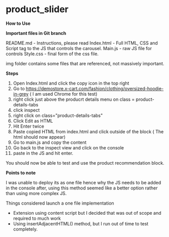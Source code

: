 # product_slider

**How to Use**

**Important files in  Git branch**

README.md - Instructions, please read
Index.html -  Full HTML, CSS and Script tag to the JS that controls the carousel.
Main.js - raw JS file for controls
Style.css - final form of the css file.

img folder contains some files that are referenced, not massively important.

**Steps**
1. Open Index.html and click the copy icon in the top right 
2. Go to https://demostore.x-cart.com/fashion/clothing/oversized-hoodie-in-grey ( I am used Chrome for this test)
3. right click just above the producrt details menu on class = product-details-tabs
4. click inspect
5. right click on class="product-details-tabs"
6. Click Edit as HTML
7. Hit Enter twice
8. Paste copied HTML from index.html and click outside of the block ( The html should now appear)
9. Go to main.js and copy the content
10. Go back to the inspect view and click on the console
11. paste in the JS and hit enter.

You should now be able to test and use the product recommendation block.

**Points to note**

I was unable to deploy its as one file hence why the JS needs to be added in the console after, using this method seemed like a better option rather than using more complex JS.

Things considered launch a one file implementation
* Extension using content script but I decided that was out of scope and required to much work
* Using insertAdjacentHTML() method, but I run out of time to test completely.






